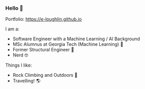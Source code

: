 ### Hello 🍁

Portfolio: https://e-loughlin.github.io

I am a:
- Software Engineer with a Machine Learning / AI Background
- MSc Alumnus at Georgia Tech (Machine Learning) :floppy_disk:
- Former Structural Engineer :bridge_at_night:
- Nerd 🤓

Things I like:
- Rock Climbing and Outdoors :sunrise_over_mountains:
- Travelling! :earth_americas:
